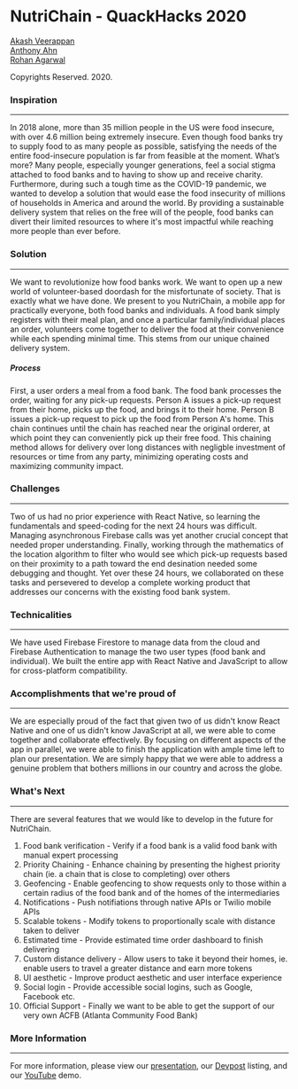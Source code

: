 # NutriChain - QuackHacks 2020

[Akash Veerappan](https://github.com/Akash2002) <br>
[Anthony Ahn](https://github.com/aahn33) <br>
[Rohan Agarwal](https://github.com/roaga) <br>

Copyrights Reserved. 2020.

### Inspiration
-----------------
In 2018 alone, more than 35 million people in the US were food insecure, with over 4.6 million being extremely insecure. Even though food banks try to supply food to as many people as possible, satisfying the needs of the entire food-insecure population is far from feasible at the moment. What’s more? Many people, especially younger generations, feel a social stigma attached to food banks and to having to show up and receive charity. Furthermore, during such a tough time as the COVID-19 pandemic, we wanted to develop a solution that would ease the food insecurity of millions of households in America and around the world. By providing a sustainable delivery system that relies on the free will of the people, food banks can divert their limited resources to where it's most impactful while reaching more people than ever before.

### Solution
----------------
We want to revolutionize how food banks work. We want to open up a new world of volunteer-based doordash for the misfortunate of society. That is exactly what we have done. We present to you NutriChain, a mobile app for practically everyone, both food banks and individuals. A food bank simply registers with their meal plan, and once a particular family/individual places an order, volunteers come together to deliver the food at their convenience while each spending minimal time. This stems from our unique chained delivery system.
##### Process
First, a user orders a meal from a food bank. The food bank processes the order, waiting for any pick-up requests. Person A issues a pick-up request from their home, picks up the food, and brings it to their home. Person B issues a pick-up request to pick up the food from Person A's home. This chain continues until the chain has reached near the original orderer, at which point they can conveniently pick up their free food. This chaining method allows for delivery over long distances with negligble investment of resources or time from any party, minimizing operating costs and maximizing community impact.

### Challenges 
--------------------

Two of us had no prior experience with React Native, so learning the fundamentals and speed-coding for the next 24 hours was difficult. Managing asynchronous Firebase calls was yet another crucial concept that needed proper understanding. Finally, working through the mathematics of the location algorithm to filter who would see which pick-up requests based on their proximity to a path toward the end desination needed some debugging and thought. Yet over these 24 hours, we collaborated on these tasks and persevered to develop a complete working product that addresses our concerns with the existing food bank system. 

### Technicalities
-------------------
We have used Firebase Firestore to manage data from the cloud and Firebase Authentication to manage the two user types (food bank and individual). We built the entire app with React Native and JavaScript to allow for cross-platform compatibility. 

### Accomplishments that we're proud of
------------------------------------------------
We are especially proud of the fact that given two of us didn't know React Native and one of us didn't know JavaScript at all, we were able to come together and collaborate effectively. By focusing on different aspects of the app in parallel, we were able to finish the application with ample time left to plan our presentation. We are simply happy that we were able to address a genuine problem that bothers millions in our country and across the globe. 

### What's Next
---------------------
There are several features that we would like to develop in the future for NutriChain. 
1. Food bank verification - Verify if a food bank is a valid food bank with manual expert processing
2. Priority Chaining - Enhance chaining by presenting the highest priority chain (ie. a chain that is close to completing) over others
3. Geofencing - Enable geofencing to show requests only to those within a certain radius of the food bank and of the homes of the intermediaries 
4. Notifications - Push notifiations through native APIs or Twilio mobile APIs 
5. Scalable tokens - Modify tokens to proportionally scale with distance taken to deliver 
6. Estimated time - Provide estimated time order dashboard to finish delivering
7. Custom distance delivery - Allow users to take it beyond their homes, ie. enable users to travel a greater distance and earn more tokens
8. UI aesthetic - Improve product aesthetic and user interface experience
9. Social login - Provide accessible social logins, such as Google, Facebook etc.
10. Official Support - Finally we want to be able to get the support of our very own ACFB (Atlanta Community Food Bank)

### More Information
---------------------
For more information, please view our [presentation](https://gtvault-my.sharepoint.com/:p:/g/personal/aveerappan8_gatech_edu/EZOoYldBydVLjBT41Sl8hkwB7Cl22TUj6seIfZnMcBkWPA?e=IPdpVL), our [Devpost](https://devpost.com/software/nutrichain) listing, and our [YouTube](https://youtu.be/yAM7QvJYbwg) demo. 
